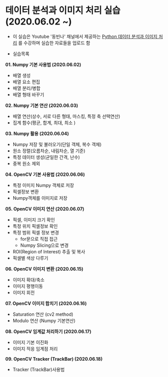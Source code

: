 # 데이터 분석과 이미지 처리 실습 (2020.06.02 ~)

 * 이 실습은 Youtube '동빈나' 채널에서 제공하는 [Python 데이터 분석과 이미지 처리](https://www.youtube.com/playlist?list=PLRx0vPvlEmdBx9X5xSgcEk4CEbzEiws8C)
 를 수강하며 실습한 자료들을 업로드 함
 
 * 실습목록
 
__01. Numpy 기본 사용법 (2020.06.02)__
   - 배열 생성
   - 배열 요소 편집
   - 배열 분리/병합
   - 배열 형태 바꾸기
  
__02. Numpy 기본 연산 (2020.06.03)__
   - 배열 연산(상수, 서로 다른 형태, 마스킹, 특정 축 선택연산)
   - 집계 함수(평균, 합계, 최대, 최소 )

__03. Numpy 활용 (2020.06.04)__
   - Numpy 저장 및 불러오기(단일 객체, 복수 객체)
   - 원소 정렬(오름차순, 내림차순, 열 기준)
   - 특정 데이터 생성(균일한 간격, 난수)
   - 중복 원소 제외
    
__04. OpenCV 기본 사용법 (2020.06.06)__
   - 특정 이미지 Numpy 객체로 저장
   - 픽셀정보 변환
   - Numpy객체를 이미지로 저장   

__05. OpenCV 이미지 연산 (2020.06.07)__
   - 픽셀, 이미지 크기 확인
   - 특정 위치 픽셀정보 확인
   - 특정 범위 픽셀 정보 변경
     * for문으로 직접 접근
     * Numpy Slicing으로 변경
   - ROI(Region of Interest) 추출 및 복사
   - 픽셀별 색상 다루기
   
__06. OpenCV 이미지 변환 (2020.06.15)__
   - 이미지 확대/축소
   - 이미지 평행이동
   - 이미지 회전


__07. OpenCV 이미지 합치기 (2020.06.16)__
   - Saturation 연산 (cv2 method)
   - Modulo 연산 (Numpy 기본연산)


__08. OpenCV 임계값 처리하기 (2020.06.17)__
   - 이미지 기본 이진화
   - 이미지 적응 임계점 처리

__09. OpenCV Tracker (TrackBar) (2020.06.18)__
   - Tracker (TrackBar)사용법